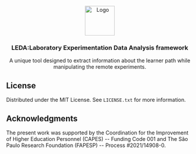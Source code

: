 <!-- PROJECT LOGO -->
<br />
<div align="center">
  <a href="https://github.com/othneildrew/Best-README-Template">
    <img src="images/logo.png" alt="Logo" width="80" height="80">
  </a>

  <h3 align="center">LEDA:Laboratory Experimentation Data Analysis framework</h3>

  <p align="center">
    A unique tool designed to extract information about the learner path while manipulating the remote experiments.
  </p>
</div>



<!-- LICENSE -->
## License

Distributed under the MIT License. See `LICENSE.txt` for more information.

<!-- ACKNOWLEDGMENTS -->
## Acknowledgments

The present work was supported by the Coordination for the Improvement of Higher Education Personnel (CAPES) -- Funding Code 001 and The São Paulo Research Foundation (FAPESP) -- Process \#2021/14908-0. 




